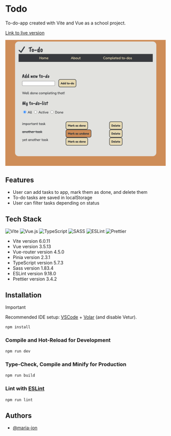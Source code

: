 # Todo

To-do-app created with Vite and Vue as a school project.

[Link to live version](https://maria-jon.github.io/todo/)

![Screenshot of app](/public/screenshot.png)

## Features

- User can add tasks to app, mark them as done, and delete them
- To-do tasks are saved in localStorage
- User can filter tasks depending on status

## Tech Stack

![Vite](https://img.shields.io/badge/vite-%23646CFF.svg?style=for-the-badge&logo=vite&logoColor=white) ![Vue.js](https://img.shields.io/badge/vuejs-%2335495e.svg?style=for-the-badge&logo=vuedotjs&logoColor=%234FC08D) ![TypeScript](https://img.shields.io/badge/typescript-%23007ACC.svg?style=for-the-badge&logo=typescript&logoColor=white) ![SASS](https://img.shields.io/badge/SASS-hotpink.svg?style=for-the-badge&logo=SASS&logoColor=white) ![ESLint](https://img.shields.io/badge/ESLint-4B3263?style=for-the-badge&logo=eslint&logoColor=white) ![Prettier](https://img.shields.io/badge/prettier-%23F7B93E.svg?style=for-the-badge&logo=prettier&logoColor=black)

- Vite version 6.0.11
- Vue version 3.5.13
- Vue-router version 4.5.0
- Pinia version 2.3.1
- TypeScript version 5.7.3
- Sass version 1.83.4
- ESLint version 9.18.0
- Prettier version 3.4.2

## Installation

> [!IMPORTANT]
> Recommended IDE setup: [VSCode](https://code.visualstudio.com/) + [Volar](https://marketplace.visualstudio.com/items?itemName=Vue.volar) (and disable Vetur).

```sh
npm install
```

### Compile and Hot-Reload for Development

```sh
npm run dev
```

### Type-Check, Compile and Minify for Production

```sh
npm run build
```

### Lint with [ESLint](https://eslint.org/)

```sh
npm run lint
```

## Authors

- [@maria-jon](https://www.github.com/maria-jon)
